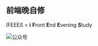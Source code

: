 ## 前端晚自修

IFEEES = **i** **F**ront **E**nd **E**vening **S**tudy

![公众号](http://pazgkbbu5.bkt.clouddn.com/ifeees.jpg)